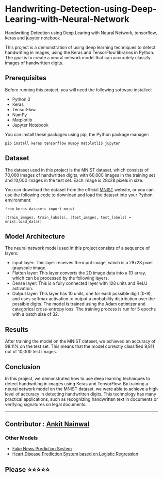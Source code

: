 # Handwriting-Detection-using-Deep-Learing-with-Neural-Network
Handwriting Detection using Deep Learing with Neural Network, tensorflow, keras and jupyter notebook



This project is a demonstration of using deep learning techniques to detect handwriting in images, using the Keras and TensorFlow libraries in Python. The goal is to create a neural network model that can accurately classify images of handwritten digits.

## Prerequisites
Before running this project, you will need the following software installed:

* Python 3
* Keras
* TensorFlow
* NumPy
* Matplotlib
* Jupyter Notebook

You can install these packages using pip, the Python package manager:
```
pip install keras tensorflow numpy matplotlib jupyter
```

## Dataset
The dataset used in this project is the MNIST dataset, which consists of 70,000 images of handwritten digits, with 60,000 images in the training set and 10,000 images in the test set. Each image is 28x28 pixels in size.

You can download the dataset from the official [MNIST](https://yann.lecun.com/exdb/mnist/) website, or you can use the following code to download and load the dataset into your Python environment:

```
from keras.datasets import mnist

(train_images, train_labels), (test_images, test_labels) = mnist.load_data()

```

## Model Architecture
The neural network model used in this project consists of a sequence of layers:

 * Input layer: This layer receives the input image, which is a 28x28 pixel grayscale image.
 * Flatten layer: This layer converts the 2D image data into a 1D array, which can be processed by the following layers.
 * Dense layer: This is a fully connected layer with 128 units and ReLU activation.
 * Output layer: This layer has 10 units, one for each possible digit (0-9), and uses softmax activation to output a probability distribution over the possible digits.
The model is trained using the Adam optimizer and categorical cross-entropy loss. The training process is run for 5 epochs with a batch size of 32.

## Results
After training the model on the MNIST dataset, we achieved an accuracy of 98.11% on the test set. This means that the model correctly classified 9,811 out of 10,000 test images.

## Conclusion
In this project, we demonstrated how to use deep learning techniques to detect handwriting in images using Keras and TensorFlow. By training a neural network model on the MNIST dataset, we were able to achieve a high level of accuracy in detecting handwritten digits. This technology has many practical applications, such as recognizing handwritten text in documents or verifying signatures on legal documents.
<hr>

## Contributor : [Ankit Nainwal](https://github.com/nano-bot01)


### Other Models 
 * [Fake News Prediction System](https://github.com/nano-bot01/Fake-News-Prediction-System-)
 * [Heart Disease Prediction System based on Logistic Regression](https://github.com/nano-bot01/Heart-Disease-Prediction-System-using-Logistic-Regression)

## Please ⭐⭐⭐⭐⭐ 

